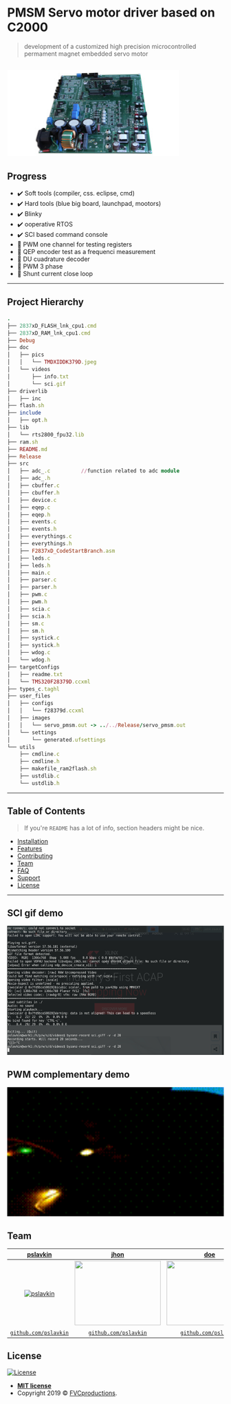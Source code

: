 # PMSM Servo motor driver based on C2000

> development of a customized high precision microcontrolled permament magnet embedded servo motor

<a href="https://github.com/pslavkin/servo_pmsm"><img src="doc/pics/TMDXIDDK379D.jpeg" title="servo pmsm" width="400" height="200" alt="TMDXIDDK379D"></a>
---
## Progress
<!--- 
- ![rojo](https://placehold.it/15/FF0000/000000?text=+)
- ![amarillo](https://placehold.it/15/FFFF00/000000?text=+)
- ![azul](https://placehold.it/15/0000FF/000000?text=+)
- ![verde](https://placehold.it/15/00FF00/000000?text=+)
embedded gist
https://gist.github.com/rxaviers/7360908
-->

- :heavy_check_mark: Soft tools (compiler, css. eclipse, cmd)
- :heavy_check_mark: Hard tools (blue big board, launchpad, mootors)
- :heavy_check_mark: Blinky
- :heavy_check_mark: ooperative RTOS
- :heavy_check_mark: SCI based command console
- :construction:     PWM one channel for testing registers
- :construction:     QEP encoder test as a frequenci measurement
- :construction:     DU cuadrature decoder
- :red_circle:       PWM 3 phase
- :red_circle:       Shunt current close loop
---
## Project Hierarchy

```ruby
.
├── 2837xD_FLASH_lnk_cpu1.cmd
├── 2837xD_RAM_lnk_cpu1.cmd
├── Debug
├── doc
│   ├── pics
│   │   └── TMDXIDDK379D.jpeg
│   └── videos
│       ├── info.txt
│       └── sci.gif
├── driverlib
│   ├── inc
├── flash.sh
├── include
│   ├── opt.h
├── lib
│   └── rts2800_fpu32.lib
├── ram.sh
├── README.md
├── Release
├── src
│   ├── adc_.c          //function related to adc module
│   ├── adc_.h
│   ├── cbuffer.c
│   ├── cbuffer.h
│   ├── device.c
│   ├── eqep.c
│   ├── eqep.h
│   ├── events.c
│   ├── events.h
│   ├── everythings.c
│   ├── everythings.h
│   ├── F2837xD_CodeStartBranch.asm
│   ├── leds.c
│   ├── leds.h
│   ├── main.c
│   ├── parser.c
│   ├── parser.h
│   ├── pwm.c
│   ├── pwm.h
│   ├── scia.c
│   ├── scia.h
│   ├── sm.c
│   ├── sm.h
│   ├── systick.c
│   ├── systick.h
│   ├── wdog.c
│   └── wdog.h
├── targetConfigs
│   ├── readme.txt
│   └── TMS320F28379D.ccxml
├── types_c.taghl
├── user_files
│   ├── configs
│   │   └── f28379d.ccxml
│   ├── images
│   │   └── servo_pmsm.out -> ../../Release/servo_pmsm.out
│   └── settings
│       └── generated.ufsettings
└── utils
    ├── cmdline.c
    ├── cmdline.h
    ├── makefile_ram2flash.sh
    ├── ustdlib.c
    └── ustdlib.h
```
---
## Table of Contents

> If you're `README` has a lot of info, section headers might be nice.

- [Installation](#installation)
- [Features](#features)
- [Contributing](#contributing)
- [Team](#team)
- [FAQ](#faq)
- [Support](#support)
- [License](#license)
---
## SCI gif demo

<img src="doc/videos/sci.gif" width="600" height="300"/>

## PWM complementary demo

<img src="doc/videos/pwm.gif" width="600" height="300"/>
<!--

## Example (Optional)

```c
// code test

void main (void) {
   return 0;
}

```
-->
---
<!--

## Installation

- All the `code` required to get started
- Images of what it should look like

### Clone

- Clone this repo to your local machine using `https://github.com/fvcproductions/SOMEREPO`

### Setup

- If you want more syntax highlighting, format your code like this:

> update and install this package first

```shell
$ brew update
$ brew install fvcproductions
```

> now install npm and bower packages

```shell
$ npm install
$ bower install
```

- For all the possible languages that support syntax highlithing on GitHub (which is basically all of them), refer <a href="https://github.com/github/linguist/blob/master/lib/linguist/languages.yml" target="_blank">here</a>.


## Features
## Usage (Optional)
## Documentation (Optional)
## Tests (Optional)

- Going into more detail on code and technologies used
- I utilized this nifty <a href="https://github.com/adam-p/markdown-here/wiki/Markdown-Cheatsheet" target="_blank">Markdown Cheatsheet</a> for this sample `README`.



## Contributing

> To get started...

### Step 1

- **Option 1**
    - 🍴 Fork this repo!

- **Option 2**
    - 👯 Clone this repo to your local machine using `https://github.com/joanaz/HireDot2.git`

### Step 2

- **HACK AWAY!** 🔨🔨🔨

### Step 3

- 🔃 Create a new pull request using <a href="https://github.com/joanaz/HireDot2/compare/" target="_blank">`https://github.com/joanaz/HireDot2/compare/`</a>.

-->

## Team

| <a href="https://github.com/pslavkin" target="_blank">**pslavkin**</a> | <a href="https://github.com/pslavkin" target="_blank">**jhon**</a> | <a href="https://github.com/pslavkin" target="_blank">**doe**</a> |
| :---: |:---:| :---:|
| [![pslavkin](https://avatars1.githubusercontent.com/u/8507601?s=150)](https://github.com/pslavkin)    | [<img src=https://media.metrolatam.com/2019/04/04/matrixreloadedneo01-3ec18ba895c91e664865ece4b3c9381d-600x400.jpg width="200" height="150">](https://github.com/pslavkin) | [<img src="https://encrypted-tbn0.gstatic.com/images?q=tbn:ANd9GcStNOGY8Cj2fH3B6L3OD91VJiuIq3iBA3FkCz0w0OJSQGuIxrsF" width="200" height="150">](https://github.com/pslavkin)  |
| <a href="https://github.com/pslavkin" target="_blank">`github.com/pslavkin`</a> | <a href="https://github.com/pslavkin" target="_blank">`github.com/pslavkin`</a> | <a href="https://github.com/pslavkin" target="_blank">`github.com/pslavkin`</a> |

<!--

## FAQ

- **How do I do *specifically* so and so?**
    - No problem! Just do this.



## Support

Reach out to me at one of the following places!

- Website at <a href="http://fvcproductions.com" target="_blank">`fvcproductions.com`</a>
- Twitter at <a href="http://twitter.com/fvcproductions" target="_blank">`@fvcproductions`</a>
- Insert more social links here.


-->

## License

[![License](http://img.shields.io/:license-mit-blue.svg?style=flat-square)](http://badges.mit-license.org)

- **[MIT license](http://opensource.org/licenses/mit-license.php)**
- Copyright 2019 © <a href="http://fvcproductions.com" target="_blank">FVCproductions</a>.
